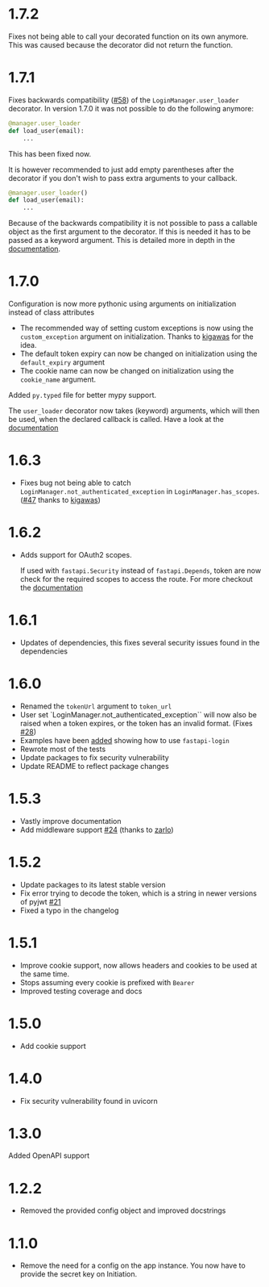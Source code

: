 # 1.7.2
Fixes not being able to call your decorated function on its own anymore.
This was caused because the decorator did not return the function.


# 1.7.1
Fixes backwards compatibility ([#58](https://github.com/MushroomMaula/fastapi_login/issues/58)) of the ``LoginManager.user_loader`` decorator.
In version 1.7.0 it was not possible to do the following anymore:
```py
@manager.user_loader
def load_user(email):
    ...
```
This has been fixed now.

It is however recommended to just add empty parentheses after the decorator
if you don't wish to pass extra arguments to your callback. 
````python
@manager.user_loader()
def load_user(email):
    ...
````
Because of the backwards compatibility it is not possible to pass a 
callable object as the first argument to the decorator.
If this is needed it has to be passed as a keyword argument.
This is detailed more in depth in the [documentation](https://fastapi-login.readthedocs.io/advanced_usage/#predefining-additional-user_loader-arguments).

# 1.7.0
Configuration is now more pythonic using arguments on initialization
    instead of class attributes
- The recommended way of setting custom exceptions is now using
    the ``custom_exception`` argument on initialization. Thanks to [kigawas](https://github.com/kigawas) for the idea.
- The default token expiry can now be changed on initialization using the ``default_expiry`` argument
- The cookie name can now be changed on initialization using the ``cookie_name`` argument.

Added ``py.typed`` file for better mypy support.

The ``user_loader`` decorator now takes (keyword) arguments, which will then be used, when
the declared callback is called. Have a look at the [documentation](https://fastapi-login.readthedocs.io/advanced_usage/#predefining-additional-user_loader-arguments)

# 1.6.3
- Fixes bug not being able to catch ``LoginManager.not_authenticated_exception`` in ``LoginManager.has_scopes``. ([#47](https://github.com/MushroomMaula/fastapi_login/issues/47) thanks to [kigawas](https://github.com/kigawas))

# 1.6.2
- Adds support for OAuth2 scopes.
  
    If used with ``fastapi.Security`` instead of ``fastapi.Depends``, token are now
    check for the required scopes to access the route.
    For more checkout the [documentation](https://fastapi-login.readthedocs.io/advanced_usage/#oauth2-scopes) 

# 1.6.1
- Updates of dependencies, this fixes several security issues found in the dependencies

# 1.6.0
- Renamed the ``tokenUrl`` argument to ``token_url``
 - User set `LoginManager.not_authenticated_exception`` will now also be raised when a token expires, 
   or the token has an invalid format. (Fixes [#28](https://github.com/MushroomMaula/fastapi_login/issues/28))
- Examples have been [added](https://github.com/MushroomMaula/fastapi_login/tree/master/examples) showing how to use ``fastapi-login``
- Rewrote most of the tests
- Update packages to fix security vulnerability
- Update README to reflect package changes


# 1.5.3
- Vastly improve documentation
- Add middleware support [#24](https://github.com/MushroomMaula/fastapi_login/pull/24) (thanks to [zarlo](https://github.com/zarlo))

# 1.5.2
- Update packages to its latest stable version
- Fix error trying to decode the token, which is a string in newer versions of pyjwt [#21](https://github.com/MushroomMaula/fastapi_login/issues/21)
- Fixed a typo in the changelog

# 1.5.1
- Improve cookie support, now allows headers and cookies to be used at the same time.
- Stops assuming every cookie is prefixed with ``Bearer``
- Improved testing coverage and docs

# 1.5.0
- Add cookie support

# 1.4.0
- Fix security vulnerability found in uvicorn

# 1.3.0
Added OpenAPI support

# 1.2.2
- Removed the provided config object and improved docstrings

# 1.1.0
- Remove the need for a config on the app instance. You now have to provide
 the secret key on Initiation.
